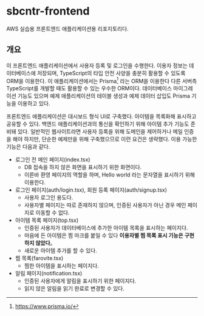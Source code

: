 # sbcntr-frontend

AWS 실습용 프론트엔드 애플리케이션용 리포지토리다.

## 개요


이 프론트엔드 애플리케이션에서 사용자 등록 및 로그인을 수행한다.
이용자 정보는 데이터베이스에 저장되며, TypeScript의 타입 안전 사양을 충분히 활용할 수 있도록 ORM을 이용한다.
이 애플리케이션에서는 Prisma[^prisma] 라는 ORM을 이용한다
다른 서버측 TypeScript를 개발할 때도 활용할 수 있는 우수한 ORM이다.
데이터베이스 마이그레이션 기능도 있으며 예제 애플리케이션의 테이블 생성과 예제 데이터 삽입도 Prisma 기능을 이용하고 있다.

[^prisma]: https://www.prisma.io/

프론트엔드 애플리케이션은 대시보드 형식 UI로 구축했다.
아이템을 목록화해 표시하고 공유할 수 있다.
백엔드 애플리케이션과의 통신을 확인하기 위해 아이템 추가 기능도 준비돼 있다.
일반적인 웹사이트라면 사용자 등록을 위해 도메인을 제어하거나 메일 인증을 해야 하지만, 단순한 예제만을 위해 구축했으므로 이런 요건은 생략했다.
이용 가능한 기능은 다음과 같다.

- 로그인 전 메인 페이지(index.tsx)
  - DB 접속을 하지 않은 화면을 표시하기 위한 화면이다.
  - 이른바 환영 페이지의 역할을 하며, Hello world 라는 문자열을 표시하기 위해 이용한다.
- 로그인 페이지(auth/login.tsx), 회원 등록 페이지(auth/signup.tsx)
  - 사용자 로그인 용도다.
  - 사용자별 페이지는 따로 존재하지 않으며, 인증된 사용자가 아닌 경우 메인 페이지로 이동할 수 없다.
- 아이템 목록 페이지(top.tsx)
  - 인증된 사용자가 데이터베이스에 추가한 아이템 목록을 표시하는 페이지다.
  - 마음에 든 아이템은 찜 마크를 붙일 수 있다 **이용자별 찜 목록 표시 기능은 구현하지 않았다**。
  - 새로운 아이템 추가를 할 수 있다.
- 찜 목록(farovite.tsx)
  - 찜한 아이템을 표시하는 페이지다.
- 알림 페이지(notification.tsx)
  - 인증된 사용자에게 알림을 표시하기 위한 페이지다.
  - 읽지 않은 알림을 읽기 완료로 변경할 수 있다.

